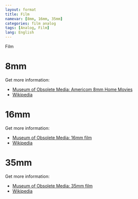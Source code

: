 ```yaml
---
layout: format
title: Film
namevar: [8mm, 16mm, 35mm]
categories: film analog
tags: [Analog, Film]
lang: English
---
```


Film

# 8mm

Get more information:
- [Museum of Obsolete Media: Americom 8mm Home Movies](https://obsoletemedia.org/americom-8mm-home-movies/)
- [Wikipedia](https://en.wikipedia.org/wiki/8_mm_film)

# 16mm

Get more information:
- [Museum of Obsolete Media: 16mm film](https://obsoletemedia.org/16mm-film/)
- [Wikipedia](https://en.wikipedia.org/wiki/16_mm_film)

# 35mm

Get more information:
- [Museum of Obsolete Media: 35mm film](https://obsoletemedia.org/35mm-film/)
- [Wikipedia](https://en.wikipedia.org/wiki/35_mm_movie_film)